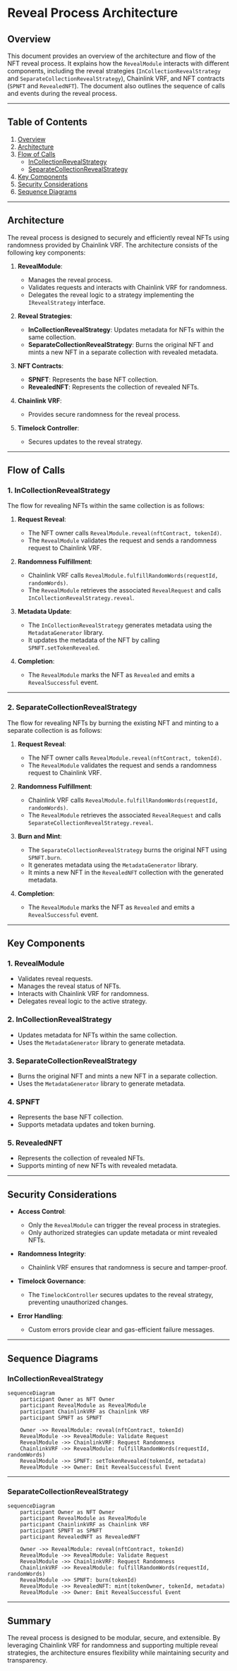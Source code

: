 # Reveal Process Architecture

## Overview
This document provides an overview of the architecture and flow of the NFT reveal process. It explains how the `RevealModule` interacts with different components, including the reveal strategies (`InCollectionRevealStrategy` and `SeparateCollectionRevealStrategy`), Chainlink VRF, and NFT contracts (`SPNFT` and `RevealedNFT`). The document also outlines the sequence of calls and events during the reveal process.

---

## Table of Contents
1. [Overview](#overview)
2. [Architecture](#architecture)
3. [Flow of Calls](#flow-of-calls)
    - [InCollectionRevealStrategy](#incollectionrevealstrategy)
    - [SeparateCollectionRevealStrategy](#separatecollectionrevealstrategy)
4. [Key Components](#key-components)
5. [Security Considerations](#security-considerations)
6. [Sequence Diagrams](#sequence-diagrams)

---

## Architecture
The reveal process is designed to securely and efficiently reveal NFTs using randomness provided by Chainlink VRF. The architecture consists of the following key components:

1. **RevealModule**:
   - Manages the reveal process.
   - Validates requests and interacts with Chainlink VRF for randomness.
   - Delegates the reveal logic to a strategy implementing the `IRevealStrategy` interface.

2. **Reveal Strategies**:
   - **InCollectionRevealStrategy**: Updates metadata for NFTs within the same collection.
   - **SeparateCollectionRevealStrategy**: Burns the original NFT and mints a new NFT in a separate collection with revealed metadata.

3. **NFT Contracts**:
   - **SPNFT**: Represents the base NFT collection.
   - **RevealedNFT**: Represents the collection of revealed NFTs.

4. **Chainlink VRF**:
   - Provides secure randomness for the reveal process.

5. **Timelock Controller**:
   - Secures updates to the reveal strategy.

---

## Flow of Calls

### 1. **InCollectionRevealStrategy**
The flow for revealing NFTs within the same collection is as follows:

1. **Request Reveal**:
   - The NFT owner calls `RevealModule.reveal(nftContract, tokenId)`.
   - The `RevealModule` validates the request and sends a randomness request to Chainlink VRF.

2. **Randomness Fulfillment**:
   - Chainlink VRF calls `RevealModule.fulfillRandomWords(requestId, randomWords)`.
   - The `RevealModule` retrieves the associated `RevealRequest` and calls `InCollectionRevealStrategy.reveal`.

3. **Metadata Update**:
   - The `InCollectionRevealStrategy` generates metadata using the `MetadataGenerator` library.
   - It updates the metadata of the NFT by calling `SPNFT.setTokenRevealed`.

4. **Completion**:
   - The `RevealModule` marks the NFT as `Revealed` and emits a `RevealSuccessful` event.

---

### 2. **SeparateCollectionRevealStrategy**
The flow for revealing NFTs by burning the existing NFT and minting to a separate collection is as follows:

1. **Request Reveal**:
   - The NFT owner calls `RevealModule.reveal(nftContract, tokenId)`.
   - The `RevealModule` validates the request and sends a randomness request to Chainlink VRF.

2. **Randomness Fulfillment**:
   - Chainlink VRF calls `RevealModule.fulfillRandomWords(requestId, randomWords)`.
   - The `RevealModule` retrieves the associated `RevealRequest` and calls `SeparateCollectionRevealStrategy.reveal`.

3. **Burn and Mint**:
   - The `SeparateCollectionRevealStrategy` burns the original NFT using `SPNFT.burn`.
   - It generates metadata using the `MetadataGenerator` library.
   - It mints a new NFT in the `RevealedNFT` collection with the generated metadata.

4. **Completion**:
   - The `RevealModule` marks the NFT as `Revealed` and emits a `RevealSuccessful` event.

---

## Key Components

### 1. **RevealModule**
- Validates reveal requests.
- Manages the reveal status of NFTs.
- Interacts with Chainlink VRF for randomness.
- Delegates reveal logic to the active strategy.

### 2. **InCollectionRevealStrategy**
- Updates metadata for NFTs within the same collection.
- Uses the `MetadataGenerator` library to generate metadata.

### 3. **SeparateCollectionRevealStrategy**
- Burns the original NFT and mints a new NFT in a separate collection.
- Uses the `MetadataGenerator` library to generate metadata.

### 4. **SPNFT**
- Represents the base NFT collection.
- Supports metadata updates and token burning.

### 5. **RevealedNFT**
- Represents the collection of revealed NFTs.
- Supports minting of new NFTs with revealed metadata.

---

## Security Considerations
- **Access Control**:
  - Only the `RevealModule` can trigger the reveal process in strategies.
  - Only authorized strategies can update metadata or mint revealed NFTs.

- **Randomness Integrity**:
  - Chainlink VRF ensures that randomness is secure and tamper-proof.

- **Timelock Governance**:
  - The `TimelockController` secures updates to the reveal strategy, preventing unauthorized changes.

- **Error Handling**:
  - Custom errors provide clear and gas-efficient failure messages.

---

## Sequence Diagrams

### InCollectionRevealStrategy
```mermaid
sequenceDiagram
    participant Owner as NFT Owner
    participant RevealModule as RevealModule
    participant ChainlinkVRF as Chainlink VRF
    participant SPNFT as SPNFT

    Owner ->> RevealModule: reveal(nftContract, tokenId)
    RevealModule ->> RevealModule: Validate Request
    RevealModule ->> ChainlinkVRF: Request Randomness
    ChainlinkVRF ->> RevealModule: fulfillRandomWords(requestId, randomWords)
    RevealModule ->> SPNFT: setTokenRevealed(tokenId, metadata)
    RevealModule ->> Owner: Emit RevealSuccessful Event
```

---

### SeparateCollectionRevealStrategy
```mermaid
sequenceDiagram
    participant Owner as NFT Owner
    participant RevealModule as RevealModule
    participant ChainlinkVRF as Chainlink VRF
    participant SPNFT as SPNFT
    participant RevealedNFT as RevealedNFT

    Owner ->> RevealModule: reveal(nftContract, tokenId)
    RevealModule ->> RevealModule: Validate Request
    RevealModule ->> ChainlinkVRF: Request Randomness
    ChainlinkVRF ->> RevealModule: fulfillRandomWords(requestId, randomWords)
    RevealModule ->> SPNFT: burn(tokenId)
    RevealModule ->> RevealedNFT: mint(tokenOwner, tokenId, metadata)
    RevealModule ->> Owner: Emit RevealSuccessful Event
```

---

## Summary
The reveal process is designed to be modular, secure, and extensible. By leveraging Chainlink VRF for randomness and supporting multiple reveal strategies, the architecture ensures flexibility while maintaining security and transparency.
